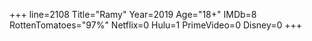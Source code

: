 +++
line=2108
Title="Ramy"
Year=2019
Age="18+"
IMDb=8
RottenTomatoes="97%"
Netflix=0
Hulu=1
PrimeVideo=0
Disney=0
+++

